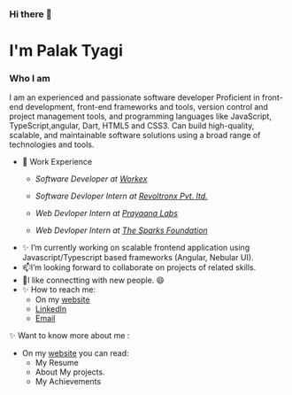 ### Hi there 👋

<!--
**palaktyagi/palaktyagi** is a ✨ _special_ ✨ repository because its `README.md` (this file) appears on your GitHub profile.-->

# I'm Palak Tyagi
### Who I am
I am an experienced and passionate software developer Proficient in front-end development, front-end frameworks and tools, version control and project
management tools, and programming languages like JavaScript, TypeScript,angular, Dart, HTML5 and CSS3. Can build high-quality, scalable, and maintainable
software solutions using a broad range of technologies and tools.

- 🔭 Work Experience 
     - <p><em> Software Developer at <a href="https://workex.jobs/" target="_blank">Workex</a></em></p>
     - <p><em> Software Devloper Intern at <a href="https://www.revoltronx.com/" target="_blank">Revoltronx Pvt. ltd.</a></em></p>
     - <p><em> Web Devloper Intern at <a href="http://prayaana.org/" target="_blank">Prayaana Labs</a></em></p>
     - <p><em> Web Devloper Intern at <a href="https://www.thesparksfoundationsingapore.org/" target="_blank">The Sparks Foundation</a></em></p>
- ✨ I’m currently working on scalable frontend application using Javascript/Typescript based frameworks (Angular, Nebular UI).
- 📫I’m looking forward to collaborate on projects of related skills.
- 👯I like connectting with new people. 😄
- ✨ How to reach me:
    -  On my [website](https://palaktyagi.github.io/)
    -  [LinkedIn](https://www.linkedin.com/in/palak-tyagi-0722691a1/)
    -  [Email](tyagipalak121@gmail.com)
         
✨ Want to know more about me :
  - On my [website](https://palaktyagi.github.io/) you can read:
     - My Resume
     - About My projects.
     - My Achievements
